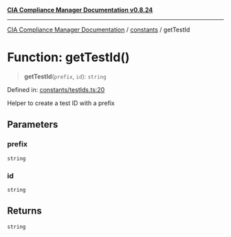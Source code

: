 [**CIA Compliance Manager Documentation v0.8.24**](../../README.md)

***

[CIA Compliance Manager Documentation](../../modules.md) / [constants](../README.md) / getTestId

# Function: getTestId()

> **getTestId**(`prefix`, `id`): `string`

Defined in: [constants/testIds.ts:20](https://github.com/Hack23/cia-compliance-manager/blob/8f5d084752ccee354557e96bf8b49239fb671c91/src/constants/testIds.ts#L20)

Helper to create a test ID with a prefix

## Parameters

### prefix

`string`

### id

`string`

## Returns

`string`
